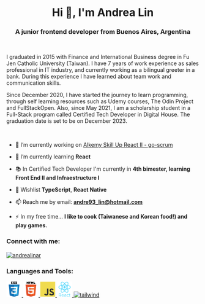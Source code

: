 <h1 align="center">Hi 👋, I'm Andrea Lin</h1>
<h3 align="center">A junior frontend developer from Buenos Aires, Argentina</h3>

<br>
<p>I graduated in 2015 with Finance and International Business degree in Fu Jen Catholic University (Taiwan). I have 7 years of work experience as sales professional in IT industry, and currently working as a bilingual greeter in a bank. During this experience I have learned about team work and communication skills.
  
Since December 2020, I have started the journey to learn programming, through self learning resources such as Udemy courses, The Odin Project and FullStackOpen. Also, since May 2021, I am a scholarship student in a Full-Stack program called Certified Tech Developer in Digital House. The graduation date is set to be on December 2023.</p>
<br>

- 🔭 I’m currently working on [Alkemy Skill Up React II - go-scrum](https://github.com/Moonriz-ar/go-scrum)

- 🌱 I’m currently learning **React**

- 📚 In Certified Tech Developer I'm currently in **4th bimester, learning Front End II and Infraestructure I**

- 🌟 Wishlist **TypeScript**, **React Native**

- 📫 Reach me by email: **andre93_lin@hotmail.com**

- ⚡ In my free time... **I like to cook (Taiwanese and Korean food!) and play games.**

<h3 align="left">Connect with me:</h3>
<p align="left">
<a href="https://linkedin.com/in/andrealinar" target="blank"><img align="center" src="https://raw.githubusercontent.com/rahuldkjain/github-profile-readme-generator/master/src/images/icons/Social/linked-in-alt.svg" alt="andrealinar" height="30" width="40" /></a>
</p>

<h3 align="left">Languages and Tools:</h3>
<p align="left"> <a href="https://www.w3schools.com/css/" target="_blank" rel="noreferrer"> <img src="https://raw.githubusercontent.com/devicons/devicon/master/icons/css3/css3-original-wordmark.svg" alt="css3" width="40" height="40"/> </a> <a href="https://www.w3.org/html/" target="_blank" rel="noreferrer"> <img src="https://raw.githubusercontent.com/devicons/devicon/master/icons/html5/html5-original-wordmark.svg" alt="html5" width="40" height="40"/> </a> <a href="https://developer.mozilla.org/en-US/docs/Web/JavaScript" target="_blank" rel="noreferrer"> <img src="https://raw.githubusercontent.com/devicons/devicon/master/icons/javascript/javascript-original.svg" alt="javascript" width="40" height="40"/> </a> <a href="https://reactjs.org/" target="_blank" rel="noreferrer"> <img src="https://raw.githubusercontent.com/devicons/devicon/master/icons/react/react-original-wordmark.svg" alt="react" width="40" height="40"/> </a> <a href="https://sass-lang.com" target="_blank" rel="noreferrer"> <img src="https://www.vectorlogo.zone/logos/tailwindcss/tailwindcss-icon.svg" alt="tailwind" width="40" height="40"/> </a> </p>
